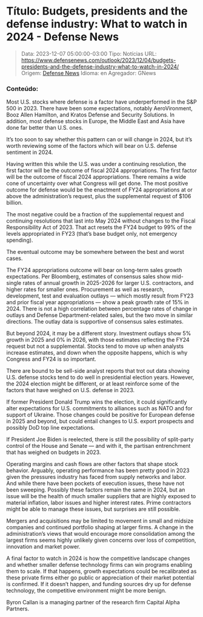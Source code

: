 # Título: Budgets, presidents and the defense industry: What to watch in 2024 - Defense News

>Data: 2023-12-07 05:00:00-03:00
>Tipo: Notícias
>URL: https://www.defensenews.com/outlook/2023/12/04/budgets-presidents-and-the-defense-industry-what-to-watch-in-2024/
>Origem: [Defense News](https://www.defensenews.com)
>Idioma: en
>Agregador: GNews

### Conteúdo:

Most U.S. stocks where defense is a factor have underperformed in the S&P 500 in 2023. There have been some expectations, notably AeroVironment, Booz Allen Hamilton, and Kratos Defense and Security Solutions. In addition, most defense stocks in Europe, the Middle East and Asia have done far better than U.S. ones.

It’s too soon to say whether this pattern can or will change in 2024, but it’s worth reviewing some of the factors which will bear on U.S. defense sentiment in 2024.

Having written this while the U.S. was under a continuing resolution, the first factor will be the outcome of fiscal 2024 appropriations. The first factor will be the outcome of fiscal 2024 appropriations. There remains a wide cone of uncertainty over what Congress will get done. The most positive outcome for defense would be the enactment of FY24 appropriations at or above the administration’s request, plus the supplemental request of $106 billion.

The most negative could be a fraction of the supplemental request and continuing resolutions that last into May 2024 without changes to the Fiscal Responsibility Act of 2023. That act resets the FY24 budget to 99% of the levels appropriated in FY23 (that’s base budget only, not emergency spending).

The eventual outcome may be somewhere between the best and worst cases.

The FY24 appropriations outcome will bear on long-term sales growth expectations. Per Bloomberg, estimates of consensus sales show mid-single rates of annual growth in 2025-2026 for larger U.S. contractors, and higher rates for smaller ones. Procurement as well as research, development, test and evaluation outlays — which mostly result from FY23 and prior fiscal year appropriations — show a peak growth rate of 15% in 2024. There is not a high correlation between percentage rates of change in outlays and Defense Department-related sales, but the two move in similar directions. The outlay data is supportive of consensus sales estimates.

But beyond 2024, it may be a different story. Investment outlays show 5% growth in 2025 and 0% in 2026, with those estimates reflecting the FY24 request but not a supplemental. Stocks tend to move up when analysts increase estimates, and down when the opposite happens, which is why Congress and FY24 is so important.

There are bound to be sell-side analyst reports that trot out data showing U.S. defense stocks tend to do well in presidential election years. However, the 2024 election might be different, or at least reinforce some of the factors that have weighed on U.S. defense in 2023.

If former President Donald Trump wins the election, it could significantly alter expectations for U.S. commitments to alliances such as NATO and for support of Ukraine. Those changes could be positive for European defense in 2025 and beyond, but could entail changes to U.S. export prospects and possibly DoD top line expectations.

If President Joe Biden is reelected, there is still the possibility of split-party control of the House and Senate — and with it, the partisan entrenchment that has weighed on budgets in 2023.

Operating margins and cash flows are other factors that shape stock behavior. Arguably, operating performance has been pretty good in 2023 given the pressures industry has faced from supply networks and labor. And while there have been pockets of execution issues, these have not been sweeping. Possibly these factors remain the same in 2024, but an issue will be the health of much smaller suppliers that are highly exposed to material inflation, labor issues and higher interest rates. Prime contractors might be able to manage these issues, but surprises are still possible.

Mergers and acquisitions may be limited to movement in small and midsize companies and continued portfolio shaping at larger firms. A change in the administration’s views that would encourage more consolidation among the largest firms seems highly unlikely given concerns over loss of competition, innovation and market power.

A final factor to watch in 2024 is how the competitive landscape changes and whether smaller defense technology firms can win programs enabling them to scale. If that happens, growth expectations could be recalibrated as these private firms either go public or appreciation of their market potential is confirmed. If it doesn’t happen, and funding sources dry up for defense technology, the competitive environment might be more benign.

Byron Callan is a managing partner of the research firm Capital Alpha Partners.
